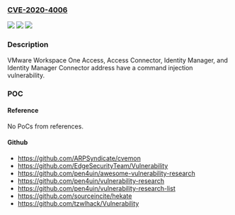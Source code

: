 ### [CVE-2020-4006](https://cve.mitre.org/cgi-bin/cvename.cgi?name=CVE-2020-4006)
![](https://img.shields.io/static/v1?label=Product&message=VMware%20Workspace%20One%20Access%20(Access)%2C%20VMware%20Workspace%20One%20Access%20Connector%20(Access%20Connector)%2C%20VMware%20Identity%20Manager%20(vIDM)%2C%20VMware%20Identity%20Manager%20Connector%20(vIDM%20Connector)%2C%20VMware%20Cloud%20Foundation%2C%20vRealize%20Suite%20Lifecycle%20Manager&color=blue)
![](https://img.shields.io/static/v1?label=Version&message=n%2Fa&color=blue)
![](https://img.shields.io/static/v1?label=Vulnerability&message=Command%20Injection&color=brighgreen)

### Description

VMware Workspace One Access, Access Connector, Identity Manager, and Identity Manager Connector address have a command injection vulnerability.

### POC

#### Reference
No PoCs from references.

#### Github
- https://github.com/ARPSyndicate/cvemon
- https://github.com/EdgeSecurityTeam/Vulnerability
- https://github.com/pen4uin/awesome-vulnerability-research
- https://github.com/pen4uin/vulnerability-research
- https://github.com/pen4uin/vulnerability-research-list
- https://github.com/sourceincite/hekate
- https://github.com/tzwlhack/Vulnerability

